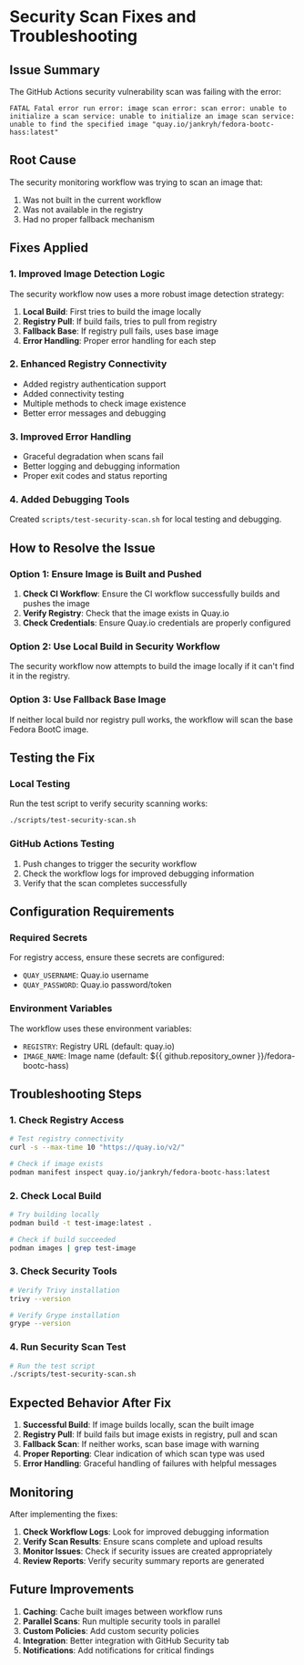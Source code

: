 # Security Scan Fixes and Troubleshooting

## Issue Summary

The GitHub Actions security vulnerability scan was failing with the error:
```
FATAL Fatal error run error: image scan error: scan error: unable to initialize a scan service: unable to initialize an image scan service: unable to find the specified image "quay.io/jankryh/fedora-bootc-hass:latest"
```

## Root Cause

The security monitoring workflow was trying to scan an image that:
1. Was not built in the current workflow
2. Was not available in the registry
3. Had no proper fallback mechanism

## Fixes Applied

### 1. Improved Image Detection Logic

The security workflow now uses a more robust image detection strategy:

1. **Local Build**: First tries to build the image locally
2. **Registry Pull**: If build fails, tries to pull from registry
3. **Fallback Base**: If registry pull fails, uses base image
4. **Error Handling**: Proper error handling for each step

### 2. Enhanced Registry Connectivity

- Added registry authentication support
- Added connectivity testing
- Multiple methods to check image existence
- Better error messages and debugging

### 3. Improved Error Handling

- Graceful degradation when scans fail
- Better logging and debugging information
- Proper exit codes and status reporting

### 4. Added Debugging Tools

Created `scripts/test-security-scan.sh` for local testing and debugging.

## How to Resolve the Issue

### Option 1: Ensure Image is Built and Pushed

1. **Check CI Workflow**: Ensure the CI workflow successfully builds and pushes the image
2. **Verify Registry**: Check that the image exists in Quay.io
3. **Check Credentials**: Ensure Quay.io credentials are properly configured

### Option 2: Use Local Build in Security Workflow

The security workflow now attempts to build the image locally if it can't find it in the registry.

### Option 3: Use Fallback Base Image

If neither local build nor registry pull works, the workflow will scan the base Fedora BootC image.

## Testing the Fix

### Local Testing

Run the test script to verify security scanning works:

```bash
./scripts/test-security-scan.sh
```

### GitHub Actions Testing

1. Push changes to trigger the security workflow
2. Check the workflow logs for improved debugging information
3. Verify that the scan completes successfully

## Configuration Requirements

### Required Secrets

For registry access, ensure these secrets are configured:
- `QUAY_USERNAME`: Quay.io username
- `QUAY_PASSWORD`: Quay.io password/token

### Environment Variables

The workflow uses these environment variables:
- `REGISTRY`: Registry URL (default: quay.io)
- `IMAGE_NAME`: Image name (default: ${{ github.repository_owner }}/fedora-bootc-hass)

## Troubleshooting Steps

### 1. Check Registry Access

```bash
# Test registry connectivity
curl -s --max-time 10 "https://quay.io/v2/"

# Check if image exists
podman manifest inspect quay.io/jankryh/fedora-bootc-hass:latest
```

### 2. Check Local Build

```bash
# Try building locally
podman build -t test-image:latest .

# Check if build succeeded
podman images | grep test-image
```

### 3. Check Security Tools

```bash
# Verify Trivy installation
trivy --version

# Verify Grype installation
grype --version
```

### 4. Run Security Scan Test

```bash
# Run the test script
./scripts/test-security-scan.sh
```

## Expected Behavior After Fix

1. **Successful Build**: If image builds locally, scan the built image
2. **Registry Pull**: If build fails but image exists in registry, pull and scan
3. **Fallback Scan**: If neither works, scan base image with warning
4. **Proper Reporting**: Clear indication of which scan type was used
5. **Error Handling**: Graceful handling of failures with helpful messages

## Monitoring

After implementing the fixes:

1. **Check Workflow Logs**: Look for improved debugging information
2. **Verify Scan Results**: Ensure scans complete and upload results
3. **Monitor Issues**: Check if security issues are created appropriately
4. **Review Reports**: Verify security summary reports are generated

## Future Improvements

1. **Caching**: Cache built images between workflow runs
2. **Parallel Scans**: Run multiple security tools in parallel
3. **Custom Policies**: Add custom security policies
4. **Integration**: Better integration with GitHub Security tab
5. **Notifications**: Add notifications for critical findings 